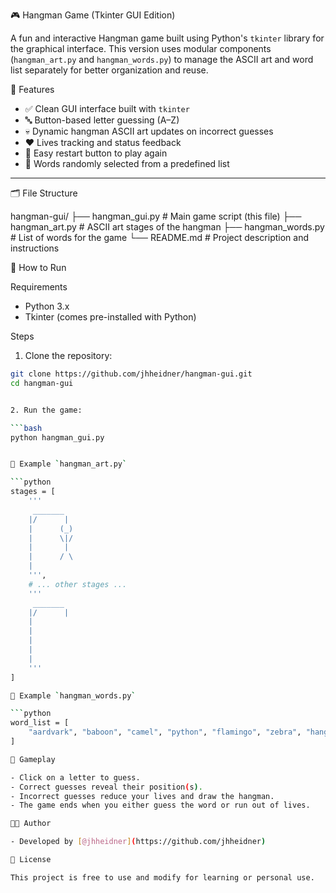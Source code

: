 
🎮 Hangman Game (Tkinter GUI Edition)

A fun and interactive Hangman game built using Python's `tkinter` library for the graphical interface. This version uses modular components (`hangman_art.py` and `hangman_words.py`) to manage the ASCII art and word list separately for better organization and reuse.


🧩 Features

- ✅ Clean GUI interface built with `tkinter`
- 🔤 Button-based letter guessing (A–Z)
- 💀 Dynamic hangman ASCII art updates on incorrect guesses
- ❤️ Lives tracking and status feedback
- 🔁 Easy restart button to play again
- 🧠 Words randomly selected from a predefined list

---

🗂️ File Structure

hangman-gui/
├── hangman_gui.py         # Main game script (this file)
├── hangman_art.py         # ASCII art stages of the hangman
├── hangman_words.py       # List of words for the game
└── README.md              # Project description and instructions


🚀 How to Run

Requirements
- Python 3.x
- Tkinter (comes pre-installed with Python)

Steps

1. Clone the repository:

```bash
git clone https://github.com/jhheidner/hangman-gui.git
cd hangman-gui


2. Run the game:

```bash
python hangman_gui.py


🧱 Example `hangman_art.py`

```python
stages = [
    '''
     _______
    |/      |
    |      (_)
    |      \|/
    |       |
    |      / \
    |
    ''',
    # ... other stages ...
    '''
     _______
    |/      |
    |
    |
    |
    |
    |
    '''
]

📜 Example `hangman_words.py`

```python
word_list = [
    "aardvark", "baboon", "camel", "python", "flamingo", "zebra", "hangman"
]

🏁 Gameplay

- Click on a letter to guess.
- Correct guesses reveal their position(s).
- Incorrect guesses reduce your lives and draw the hangman.
- The game ends when you either guess the word or run out of lives.

👨‍💻 Author

- Developed by [@jhheidner](https://github.com/jhheidner)

📘 License

This project is free to use and modify for learning or personal use.
